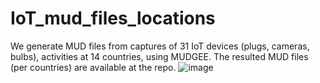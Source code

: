 # IoT_mud_files_locations
 We generate MUD files from captures of 31 IoT devices (plugs, cameras, bulbs), activities at 14 countries, using MUDGEE. The resulted MUD files (per countries) are available at the repo.
![image](https://user-images.githubusercontent.com/21200923/137639821-792a64a9-e89c-4105-9d6e-b78263def041.png)
